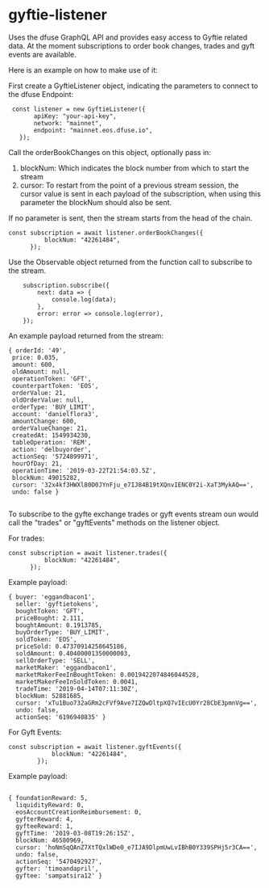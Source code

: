 # gyftie-listener

 Uses the dfuse GraphQL API and provides easy access to Gyftie related data. At the moment subscriptions to order book changes, trades and gyft events are available.
 
 Here is an example on how to make use of it:
 
 First create a GyftieListener object, indicating the parameters to connect to the dfuse Endpoint:
 
 ```
  const listener = new GyftieListener({
        apiKey: "your-api-key",
        network: "mainnet",
        endpoint: "mainnet.eos.dfuse.io",
    });
  ```
  
  Call the orderBookChanges on this object, optionally pass in:
  
  1. blockNum: Which indicates the block number from which to start the stream
  2. cursor: To restart from the point of a previous stream session, the cursor value is sent in each payload of the subscription, when using this parameter the blockNum should also be sent.
  
  If no parameter is sent, then the stream starts from the head of the chain.
  
  ```
  const subscription = await listener.orderBookChanges({
            blockNum: "42261484",
        });
```

Use the Observable object returned from the function call to subscribe to the stream.

```
    subscription.subscribe({
        next: data => {
            console.log(data);
        },
        error: error => console.log(error),
    });
 ```
 
 An example payload returned from the stream:
 
 
 ```
 { orderId: '49',
  price: 0.035,
  amount: 600,
  oldAmount: null,
  operationToken: 'GFT',
  counterpartToken: 'EOS',
  orderValue: 21,
  oldOrderValue: null,
  orderType: 'BUY_LIMIT',
  account: 'danielflora3',
  amountChange: 600,
  orderValueChange: 21,
  createdAt: 1549934230,
  tableOperation: 'REM',
  action: 'delbuyorder',
  actionSeq: '5724899971',
  hourOfDay: 21,
  operationTime: '2019-03-22T21:54:03.5Z',
  blockNum: 49015282,
  cursor: '32x4kf3HWXl80D0JYnFju_e7IJ84B19tXQnvIENC0Y2i-XaT3MykAQ==',
  undo: false }
  
  ```
  
  To subscribe to the gyfte exchange trades or gyft events stream oun would call the "trades" or "gyftEvents" methods on the listener object.
  
For trades:
  
  ```
 const subscription = await listener.trades({
            blockNum: "42261484",
        });
  ```
  
Example payload:

```
{ buyer: 'eggandbacon1',
  seller: 'gyftietokens',
  boughtToken: 'GFT',
  priceBought: 2.111,
  boughtAmount: 0.1913785,
  buyOrderType: 'BUY_LIMIT',
  soldToken: 'EOS',
  priceSold: 0.47370914258645186,
  soldAmount: 0.40400001350000003,
  sellOrderType: 'SELL',
  marketMaker: 'eggandbacon1',
  marketMakerFeeInBoughtToken: 0.0019422074846044528,
  marketMakerFeeInSoldToken: 0.0041,
  tradeTime: '2019-04-14T07:11:30Z',
  blockNum: 52881685,
  cursor: 'xTu1Buo732aGRm2cFVf9Ave7IZQwDltpXQ7vIEcU0Yr28CbE3pmnVg==',
  undo: false,
  actionSeq: '6196940835' }

```

For Gyft Events:

```
const subscription = await listener.gyftEvents({
            blockNum: "42261484",
        });
```

Example payload:

```

{ foundationReward: 5,
  liquidityReward: 0,
  eosAccountCreationReimbursement: 0,
  gyfterReward: 4,
  gyfteeReward: 1,
  gyftTime: '2019-03-08T19:26:15Z',
  blockNum: 46580969,
  cursor: 'hoNmSqQAnZ7XtTQxlWDe0_e7IJA9DlpmUwLvIBhB0Y339SPHj5r3CA==',
  undo: false,
  actionSeq: '5470492927',
  gyfter: 'timoandapril',
  gyftee: 'sampatsira12' }


```
